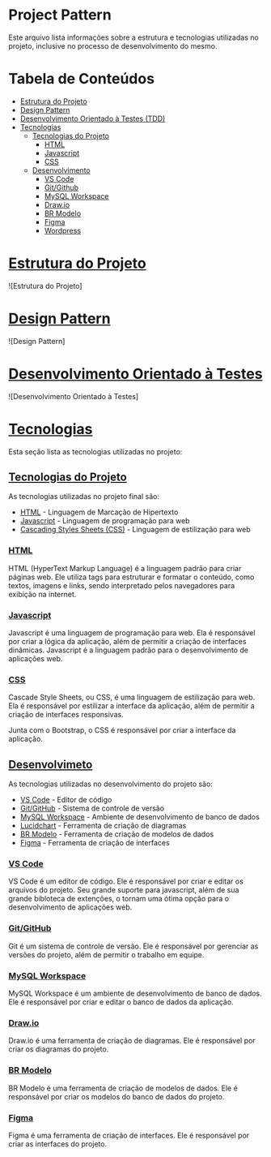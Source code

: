# Project Pattern

Este arquivo lista informações sobre a estrutura e tecnologias utilizadas no projeto, inclusive no processo de desenvolvimento do mesmo.

# Tabela de Conteúdos

- [Estrutura do Projeto](#estrutura-do-projeto)
- [Design Pattern](#Design-Pattern)
- [Desenvolvimento Orientado à Testes (TDD)](#desenvolvimento-orientado-à-testes)
- [Tecnologias](#tecnologias)
    - [Tecnologias do Projeto](#tecnologias-do-projeto)
        - [HTML](#html)
        - [Javascript](#javascript)
        - [CSS](#css)
    - [Desenvolvimento](#Desenvolvimeto)
        - [VS Code](#vs-code)
        - [Git/Github](#gitgithub)
        - [MySQL Workspace](#mysql-workspace)
        - [Draw.io](#drawio)
        - [BR Modelo](#br-modelo)
        - [Figma](#figma)
        - [Wordpress](#wordpress)

# [Estrutura do Projeto](#tabela-de-conteúdos)

![Estrutura do Projeto]

# [Design Pattern](#tabela-de-conteúdos)

![Design Pattern]

# [Desenvolvimento Orientado à Testes](#tabela-de-conteúdos)

![Desenvolvimento Orientado à Testes]

# [Tecnologias](#tabela-de-conteúdos)

Esta seção lista as tecnologias utilizadas no projeto:

## [Tecnologias do Projeto](#tabela-de-conteúdos)

As tecnologias utilizadas no projeto final são:
* [HTML](#html) - Linguagem de Marcação de Hipertexto
* [Javascript](#javascript) - Linguagem de programação para web
* [Cascading Styles Sheets (CSS)](#css) - Linguagem de estilização para web

### [HTML](#html)

HTML (HyperText Markup Language) é a linguagem padrão para criar páginas web. Ele utiliza tags para estruturar e formatar o conteúdo, como textos, imagens e links, sendo interpretado pelos navegadores para exibição na internet.

### [Javascript](#tabela-de-conteúdos)

Javascript é uma linguagem de programação para web. Ela é responsável por criar a lógica da aplicação, além de permitir a criação de interfaces dinâmicas. Javascript é a linguagem padrão para o desenvolvimento de aplicações web.

### [CSS](#tabela-de-conteúdos)

Cascade Style Sheets, ou CSS, é uma linguagem de estilização para web. Ela é responsável por estilizar a interface da aplicação, além de permitir a criação de interfaces responsivas.

Junta com o Bootstrap, o CSS é responsável por criar a interface da aplicação.

## [Desenvolvimeto](#tabela-de-conteúdos)

As tecnologias utilizadas no desenvolvimento do projeto são:
* [VS Code](#vs-code) - Editor de código
* [Git/GitHub](#gitgithub) - Sistema de controle de versão
* [MySQL Workspace](#mysql-workspace) - Ambiente de desenvolvimento de banco de dados
* [Lucidchart](#lucidchart) - Ferramenta de criação de diagramas
* [BR Modelo](#br-modelo) - Ferramenta de criação de modelos de dados
* [Figma](#figma) - Ferramenta de criação de interfaces

### [VS Code](#tabela-de-conteúdos)

VS Code é um editor de código. Ele é responsável por criar e editar os arquivos do projeto. Seu grande suporte para javascript, além de sua grande bibloteca de extenções, o tornam uma ótima opção para o desenvolvimento de aplicações web.

### [Git/GitHub](#tabela-de-conteúdos)

Git é um sistema de controle de versão. Ele é responsável por gerenciar as versões do projeto, além de permitir o trabalho em equipe.

### [MySQL Workspace](#tabela-de-conteúdos)

MySQL Workspace é um ambiente de desenvolvimento de banco de dados. Ele é responsável por criar e editar o banco de dados da aplicação.

### [Draw.io](#tabela-de-conteúdos)

Draw.io é uma ferramenta de criação de diagramas. Ele é responsável por criar os diagramas do projeto.

### [BR Modelo](#tabela-de-conteúdos)

BR Modelo é uma ferramenta de criação de modelos de dados. Ele é responsável por criar os modelos do banco de dados do projeto.

### [Figma](#tabela-de-conteúdos)

Figma é uma ferramenta de criação de interfaces. Ele é responsável por criar as interfaces do projeto.
